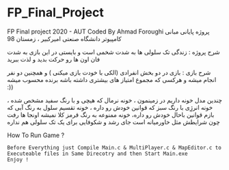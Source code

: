 # FP_Final_Project
FP Final project 2020 - AUT
Coded By Ahmad Foroughi
پروژه پایانی مبانی کامپیوتر دانشگاه صنعتی امیرکبیر ، زمستان 98

شرح پروژه : زندگی تک سلولی ها به شدت شخمی است و بایستی در این بازی به شدت فان اون ها رو حرکت بدید و لذت ببرید

شرح بازی : بازی در دو بخش انفرادی (الکی با خودت بازی میکنی ) و همچنین دو نفر انجام میشه و هرکسی که مجموع امتیاز های بیشتری داشته باشه برنده محسوب میشه :))

چندین مدل خونه داریم در زمینمون ، خونه نرمال که هیچی و با رنگ سفید مشخص شده ، خونه انرژِی با رنگ سبز که قوانین خودش رو داره ، خونه تقسیم سلول به رنگ آبی که بازم قوانین باحال خودش رو داره، خونه ممنوعه به رنگ قرمز کلا نمیشه اونجا ها رفت چون شرایطش مثل خاورمیانه است جای رشد و شکوفایی برای یک تک سلولی هم نداره 


How To Run Game ?

    Before Everything just Compile Main.c & MultiPlayer.c & MapEditor.c to Executeable files in Same Direcotry and then Start Main.exe
    Enjoy !
